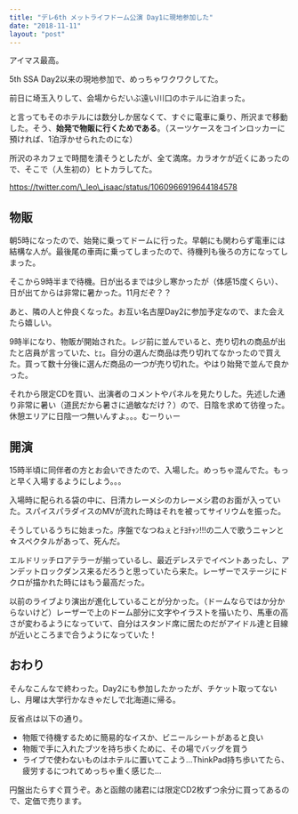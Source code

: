 ```yaml
---
title: "デレ6th メットライフドーム公演 Day1に現地参加した"
date: "2018-11-11"
layout: "post"
---
```


アイマス最高。

5th SSA Day2以来の現地参加で、めっちゃワクワクしてた。

前日に埼玉入りして、会場からだいぶ遠い川口のホテルに泊まった。

と言ってもそのホテルには数分しか居なくて、すぐに電車に乗り、所沢まで移動した。そう、**始発で物販に行くためである**。（スーツケースをコインロッカーに預ければ、1泊浮かせられたのにな）

所沢のネカフェで時間を潰そうとしたが、全て満席。カラオケが近くにあったので、そこで（人生初の）ヒトカラしてた。

https://twitter.com/\_leo\_isaac/status/1060966919644184578

## 物販

朝5時になったので、始発に乗ってドームに行った。早朝にも関わらず電車には結構な人が。最後尾の車両に乗ってしまったので、待機列も後ろの方になってしまった。

そこから9時半まで待機。日が出るまでは少し寒かったが（体感15度くらい）、日が出てからは非常に暑かった。11月だぞ？？

あと、隣の人と仲良くなった。お互い名古屋Day2に参加予定なので、また会えたら嬉しい。

9時半になり、物販が開始された。レジ前に並んでいると、売り切れの商品が出たと店員が言っていた、ﾋｪ。自分の選んだ商品は売り切れてなかったので買えた。買って数十分後に選んだ商品の一つが売り切れた。やはり始発で並んで良かった。

それから限定CDを買い、出演者のコメントやパネルを見たりした。先述した通り非常に暑い（道民だから暑さに過敏なだけ？）ので、日陰を求めて彷徨った。休憩エリアに日陰一つ無いんすよ。。。むーりぃー

## 開演

15時半頃に同伴者の方とお会いできたので、入場した。めっちゃ混んでた。もっと早く入場するようにしよう。。。

入場時に配られる袋の中に、日清カレーメシのカレーメシ君のお面が入っていた。スパイスパラダイスのMVが流れた時はそれを被ってサイリウムを振った。

そうしているうちに始まった。序盤でなつねぇとﾁﾖﾁｬﾝ!!!の二人で歌うニャンと☆スペクタルがあって、死んだ。

エルドリッチロアテラーが揃っているし、最近デレステでイベントあったし、アンデットロックダンス来るだろうと思っていたら来た。レーザーでステージにドクロが描かれた時にはもう最高だった。

以前のライブより演出が進化していることが分かった。（ドームならではか分からないけど）レーザーで上のドーム部分に文字やイラストを描いたり、馬車の高さが変わるようになっていて、自分はスタンド席に居たのだがアイドル達と目線が近いところまで合うようになっていた！

## おわり

そんなこんなで終わった。Day2にも参加したかったが、チケット取ってないし、月曜は大学行かなきゃだしで北海道に帰る。

反省点は以下の通り。

- 物販で待機するために簡易的なイスか、ビニールシートがあると良い
- 物販で手に入れたブツを持ち歩くために、その場でバッグを買う
- ライブで使わないものはホテルに置いてこよう...ThinkPad持ち歩いてたら、疲労するにつれてめっちゃ重く感じた...

円盤出たらすぐ買うぞ。あと函館の諸君には限定CD2枚ずつ余分に買ってあるので、定価で売ります。
